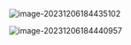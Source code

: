 ![image-20231206184435102](../../../../../AppData/Roaming/Typora/typora-user-images/image-20231206184435102.png)

![image-20231206184440957](../../../../../AppData/Roaming/Typora/typora-user-images/image-20231206184440957.png)